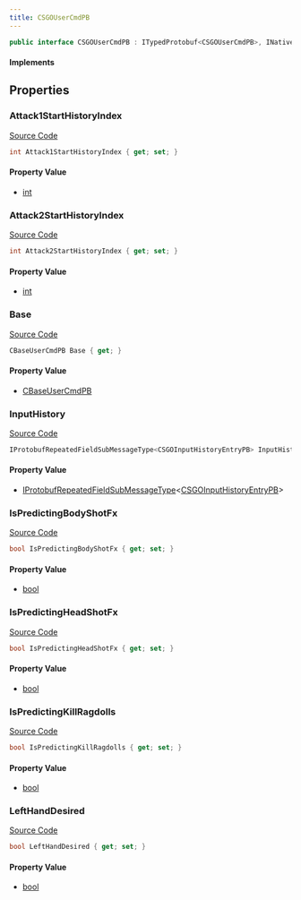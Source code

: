 ```yaml
---
title: CSGOUserCmdPB
---
```


```csharp
public interface CSGOUserCmdPB : ITypedProtobuf<CSGOUserCmdPB>, INativeHandle
```

#### Implements

## Properties

### Attack1StartHistoryIndex

[Source Code](https://github.com/swiftly-solution/swiftlys2/blob/main/managed/src/SwiftlyS2.Generated/Protobufs/Interfaces/CSGOUserCmdPB.cs#L19)

```csharp
int Attack1StartHistoryIndex { get; set; }
```

#### Property Value

- [int](https://learn.microsoft.com/dotnet/api/system.int32)

### Attack2StartHistoryIndex

[Source Code](https://github.com/swiftly-solution/swiftlys2/blob/main/managed/src/SwiftlyS2.Generated/Protobufs/Interfaces/CSGOUserCmdPB.cs#L22)

```csharp
int Attack2StartHistoryIndex { get; set; }
```

#### Property Value

- [int](https://learn.microsoft.com/dotnet/api/system.int32)

### Base

[Source Code](https://github.com/swiftly-solution/swiftlys2/blob/main/managed/src/SwiftlyS2.Generated/Protobufs/Interfaces/CSGOUserCmdPB.cs#L13)

```csharp
CBaseUserCmdPB Base { get; }
```

#### Property Value

- [CBaseUserCmdPB](/docs/api/shared/protobufdefinitions/cbaseusercmdpb)

### InputHistory

[Source Code](https://github.com/swiftly-solution/swiftlys2/blob/main/managed/src/SwiftlyS2.Generated/Protobufs/Interfaces/CSGOUserCmdPB.cs#L16)

```csharp
IProtobufRepeatedFieldSubMessageType<CSGOInputHistoryEntryPB> InputHistory { get; }
```

#### Property Value

- [IProtobufRepeatedFieldSubMessageType](/docs/api/shared/netmessages/iprotobufrepeatedfieldsubmessagetype-1)<[CSGOInputHistoryEntryPB](/docs/api/shared/protobufdefinitions/csgoinputhistoryentrypb)>

### IsPredictingBodyShotFx

[Source Code](https://github.com/swiftly-solution/swiftlys2/blob/main/managed/src/SwiftlyS2.Generated/Protobufs/Interfaces/CSGOUserCmdPB.cs#L28)

```csharp
bool IsPredictingBodyShotFx { get; set; }
```

#### Property Value

- [bool](https://learn.microsoft.com/dotnet/api/system.boolean)

### IsPredictingHeadShotFx

[Source Code](https://github.com/swiftly-solution/swiftlys2/blob/main/managed/src/SwiftlyS2.Generated/Protobufs/Interfaces/CSGOUserCmdPB.cs#L31)

```csharp
bool IsPredictingHeadShotFx { get; set; }
```

#### Property Value

- [bool](https://learn.microsoft.com/dotnet/api/system.boolean)

### IsPredictingKillRagdolls

[Source Code](https://github.com/swiftly-solution/swiftlys2/blob/main/managed/src/SwiftlyS2.Generated/Protobufs/Interfaces/CSGOUserCmdPB.cs#L34)

```csharp
bool IsPredictingKillRagdolls { get; set; }
```

#### Property Value

- [bool](https://learn.microsoft.com/dotnet/api/system.boolean)

### LeftHandDesired

[Source Code](https://github.com/swiftly-solution/swiftlys2/blob/main/managed/src/SwiftlyS2.Generated/Protobufs/Interfaces/CSGOUserCmdPB.cs#L25)

```csharp
bool LeftHandDesired { get; set; }
```

#### Property Value

- [bool](https://learn.microsoft.com/dotnet/api/system.boolean)

